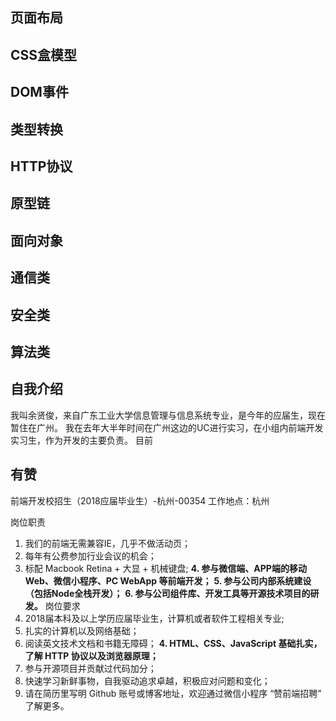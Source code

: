 ## 页面布局
## CSS盒模型
## DOM事件
## 类型转换
## HTTP协议
## 原型链
## 面向对象
## 通信类
## 安全类
## 算法类

## 自我介绍
我叫余贤俊，来自广东工业大学信息管理与信息系统专业，是今年的应届生，现在暂住在广州。
我在去年大半年时间在广州这边的UC进行实习，在小组内前端开发实习生，作为开发的主要负责。
目前

## 有赞
前端开发校招生（2018应届毕业生）-杭州-00354
工作地点：杭州

岗位职责
1. 我们的前端无需兼容IE，几乎不做活动页；
2. 每年有公费参加行业会议的机会；
3. 标配 Macbook Retina + 大显 + 机械键盘;
**4. 参与微信端、APP端的移动Web、微信小程序、PC WebApp 等前端开发；**
**5. 参与公司内部系统建设（包括Node全栈开发）；**
**6. 参与公司组件库、开发工具等开源技术项目的研发。**
岗位要求
1. 2018届本科及以上学历应届毕业生，计算机或者软件工程相关专业;
2. 扎实的计算机以及网络基础；
3. 阅读英文技术文档和书籍无障碍；
**4. HTML、CSS、JavaScript 基础扎实，了解 HTTP 协议以及浏览器原理；**
5. 参与开源项目并贡献过代码加分；
6. 快速学习新鲜事物，自我驱动追求卓越，积极应对问题和变化；
7. 请在简历里写明 Github 账号或博客地址，欢迎通过微信小程序 “赞前端招聘” 了解更多。